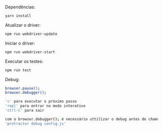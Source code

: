 Dependências:
```sh
yarn install
```

Atualizar o driver:
```sh
npm run webdriver-update
```

Iniciar o driver:
```sh
npm run webdriver-start
```

Executar os testes:
```sh
npm run test
```

Debug:
```sh
browser.pause();
browser.debugger();

'c' para executar o próximo passo
'repl' para entrar no modo interativo
'ctrl-C' para sair

com o browser.debugger(); é necessário uttilizar o debug antes de chamar o config.js:
'protractor debug config.js'
```
